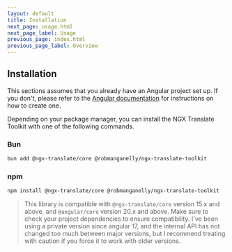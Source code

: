 ```yaml
---
layout: default
title: Installation
next_page: usage.html
next_page_label: Usage
previous_page: index.html
previous_page_label: Overview
---
```


## Installation

This sections assumes that you already have an Angular project set up. If you don't, please refer to the [Angular documentation](https://angular.dev) for instructions on how to create one.

Depending on your package manager, you can install the NGX Translate Toolkit with one of the following commands.

### Bun

```bash
bun add @ngx-translate/core @robmanganelly/ngx-translate-toolkit
```

### npm

```bash
npm install @ngx-translate/core @robmanganelly/ngx-translate-toolkit
```

> This library is compatible with `@ngx-translate/core` version 15.x and above, and `@angular/core` version 20.x and above. Make sure to check your project dependencies to ensure compatibility. I've been using a private version since angular 17, and the internal API has not changed too much between major versions, but I recommend treating with caution if you force it to work with older versions.
